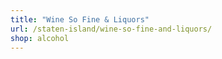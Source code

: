 ```yaml
---
title: "Wine So Fine & Liquors"
url: /staten-island/wine-so-fine-and-liquors/
shop: alcohol
---
```

